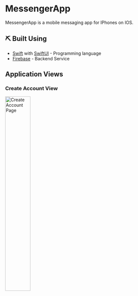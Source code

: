 # MessengerApp

MessengerApp is a mobile messaging app for IPhones on IOS.

## ⛏️ Built Using

- [Swift](https://docs.swift.org/swift-book/LanguageGuide/TheBasics.html) with [SwiftUI](https://developer.apple.com/xcode/swiftui/) - Programming language
- [Firebase](https://firebase.google.com) - Backend Service

## Application Views

### Create Account View
<img src="https://i.imgur.com/BAM52Ql.png" title="Create Account Page" width=40%  />


